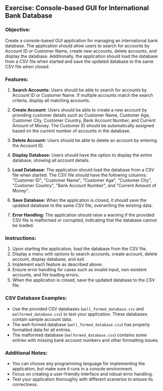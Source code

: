 ## Exercise: Console-based GUI for International Bank Database

### Objective:
Create a console-based GUI application for managing an international bank database. The application should allow users to search for accounts by Account ID or Customer Name, create new accounts, delete accounts, and display the database. Additionally, the application should load the database from a CSV file when started and save the updated database to the same CSV file when closed.

### Features:
1. **Search Accounts:** Users should be able to search for accounts by Account ID or Customer Name. If multiple accounts match the search criteria, display all matching accounts.

2. **Create Account:** Users should be able to create a new account by providing customer details such as Customer Name, Customer Age, Customer City, Customer Country, Bank Account Number, and Current Amount of Money. The Customer ID should be automatically assigned based on the current number of accounts in the database.

3. **Delete Account:** Users should be able to delete an account by entering the Account ID.

4. **Display Database:** Users should have the option to display the entire database, showing all account details.

5. **Load Database:** The application should load the database from a CSV file when started. The CSV file should have the following columns: "Customer ID", "Customer Name", "Customer Age", "Customer City", "Customer Country", "Bank Account Number", and "Current Amount of Money".

6. **Save Database:** When the application is closed, it should save the updated database to the same CSV file, overwriting the existing data.

7. **Error Handling:** The application should raise a warning if the provided CSV file is malformed or corrupted, indicating that the database cannot be loaded.

### Instructions:
1. Upon starting the application, load the database from the CSV file.
2. Display a menu with options to search accounts, create account, delete account, display database, and exit.
3. Implement each feature as described above.
4. Ensure error handling for cases such as invalid input, non-existent accounts, and file loading errors.
5. When the application is closed, save the updated database to the CSV file.

### CSV Database Examples:
- Use the provided CSV databases (`well_formed_database.csv` and `malformed_database.csv`) to test your application. These databases contain sample account data.
- The well-formed database (`well_formed_database.csv`) has properly formatted data for all entries.
- The malformed database (`malformed_database.csv`) contains some entries with missing bank account numbers and other formatting issues.

### Additional Notes:
- You can choose any programming language for implementing the application, but make sure it runs in a console environment.
- Focus on creating a user-friendly interface and robust error handling.
- Test your application thoroughly with different scenarios to ensure its correctness.

